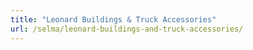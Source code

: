 ```yaml
---
title: "Leonard Buildings & Truck Accessories"
url: /selma/leonard-buildings-and-truck-accessories/
---
```

